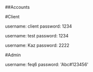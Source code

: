 ##Accounts

#Client

username: client
password: 1234

username: test
password: 1234

username: Kaz
password: 2222


#Admin

username: feq6
password: 'Abc#123456'

